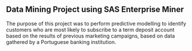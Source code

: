 ## Data Mining Project using SAS Enterprise Miner 

The purpose of this project was to perform predictive modelling to identify customers who are most likely to subscribe to a term deposit account based on the results of previous marketing campaigns, based on data gathered by a Portuguese banking institution.
